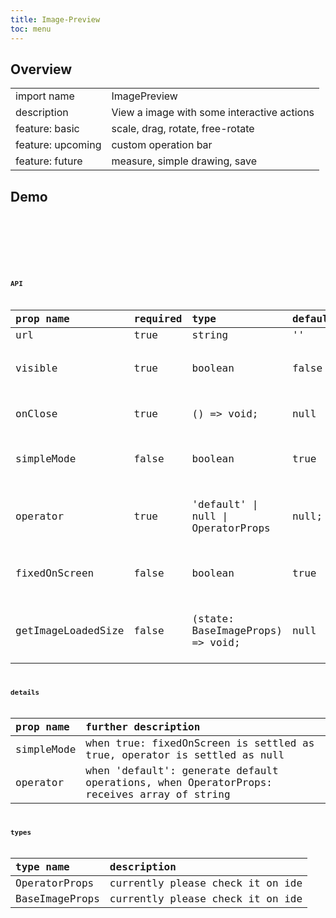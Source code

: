 ```yaml
---
title: Image-Preview
toc: menu
---
```


## Overview

|                   |                                            |
| :---------------- | :----------------------------------------- |
| import name       | ImagePreview                               |
| description       | View a image with some interactive actions |
| feature: basic    | scale, drag, rotate, free-rotate           |
| feature: upcoming | custom operation bar                       |
| feature: future   | measure, simple drawing, save              |

## Demo

<code src="@/components/image-preview/demo/demo-simple.tsx" />

<code src="@/components/image-preview/demo/demo-custom.tsx" />

<code src="@/components/image-preview/demo/demo-operation.tsx" />

<code src="@/components/image-preview/demo/demo-unfixed.tsx" />

## API

| prop name          | required | type                               | default | description                                      |
| :----------------- | :------- | :--------------------------------- | :------ | :----------------------------------------------- |
| url                | true     | string                             | ''      | url image                                        |
| visible            | true     | boolean                            | false   | whether component is visible or not              |
| onClose            | true     | () => void;                        | null    | call the function when closed                    |
| simpleMode         | false    | boolean                            | true    | no operation bar, only zoom.                     |
| operator           | true     | 'default' \| null \| OperatorProps | null;   | operations that controls image's state           |
| fixedOnScreen      | false    | boolean                            | true    | whether fixed on a full screen mask              |
| getImageLoadedSize | false    | (state: BaseImageProps) => void;   | null    | when image loaded call function with size params |

## details

| prop name  | further description                                                                       |
| :--------- | :---------------------------------------------------------------------------------------- |
| simpleMode | when true: fixedOnScreen is settled as true, operator is settled as null                  |
| operator   | when 'default': generate default operations, when OperatorProps: receives array of string |

## types

| type name      | description                      |
| :------------- | :------------------------------- |
| OperatorProps  | currently please check it on ide |
| BaseImageProps | currently please check it on ide |
